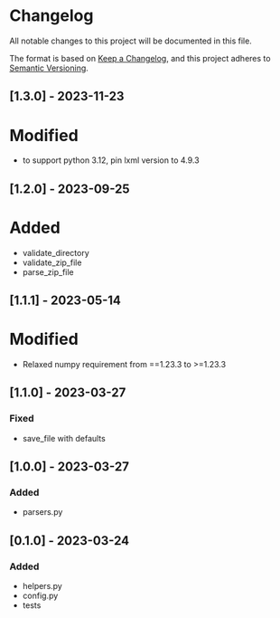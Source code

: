 # Changelog

All notable changes to this project will be documented in this file.

The format is based on [Keep a Changelog](https://keepachangelog.com/en/1.0.0/),
and this project adheres to [Semantic Versioning](https://semver.org/spec/v2.0.0.html).

## [1.3.0] - 2023-11-23

# Modified

- to support python 3.12, pin lxml version to 4.9.3

## [1.2.0] - 2023-09-25

# Added
- validate_directory
- validate_zip_file
- parse_zip_file

## [1.1.1] - 2023-05-14

# Modified
- Relaxed numpy requirement from ==1.23.3 to >=1.23.3

## [1.1.0] - 2023-03-27

### Fixed
- save_file with defaults

## [1.0.0] - 2023-03-27

### Added
- parsers.py

## [0.1.0] - 2023-03-24

### Added
- helpers.py
- config.py
- tests
